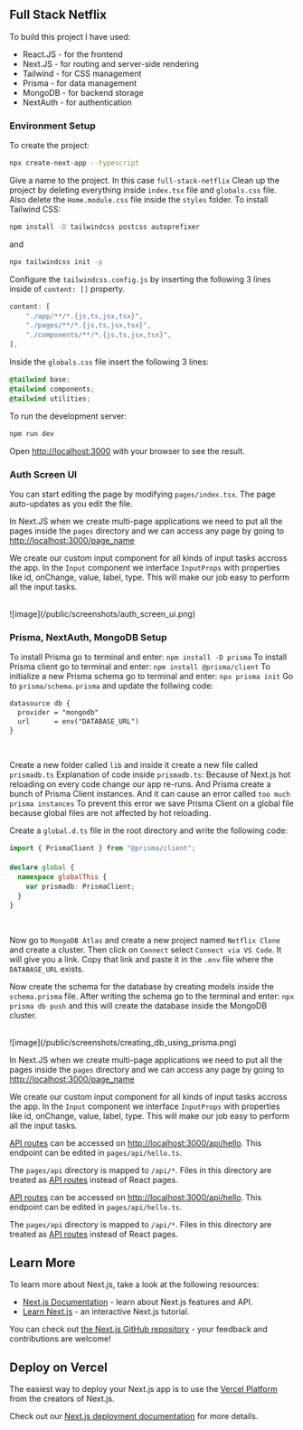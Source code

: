 ## Full Stack Netflix

To build this project I have used:

- React.JS - for the frontend
- Next.JS - for routing and server-side rendering
- Tailwind - for CSS management
- Prisma - for data management
- MongoDB - for backend storage
- NextAuth - for authentication

### Environment Setup

To create the project:

```bash
npx create-next-app --typescript
```

Give a name to the project. In this case `full-stack-netflix`
Clean up the project by deleting everything inside `index.tsx` file and `globals.css` file. Also delete the `Home.module.css` file inside the `styles` folder.
To install Tailwind CSS:

```bash
npm install -D tailwindcss postcss autoprefixer
```

and

```bash
npx tailwindcss init -p
```

Configure the `tailwindcss.config.js` by inserting the following 3 lines inside of `content: []` property.

```js
content: [
    "./app/**/*.{js,ts,jsx,tsx}",
    "./pages/**/*.{js,ts,jsx,tsx}",
    "./components/**/*.{js,ts,jsx,tsx}",
],
```

Inside the `globals.css` file insert the following 3 lines:

```css
@tailwind base;
@tailwind components;
@tailwind utilities;
```

To run the development server:

```bash
npm run dev
```

Open [http://localhost:3000](http://localhost:3000) with your browser to see the result.

### Auth Screen UI

You can start editing the page by modifying `pages/index.tsx`. The page auto-updates as you edit the file.

In Next.JS when we create multi-page applications we need to put all the pages inside the `pages` directory and we can access any page by going to [http://localhost:3000/page_name](http://localhost:3000/page_name)

We create our custom input component for all kinds of input tasks accross the app. In the `Input` component we interface `InputProps` with properties like id, onChange, value, label, type. This will make our job easy to perform all the input tasks.

<br>
![image](/public/screenshots/auth_screen_ui.png)
<br>

### Prisma, NextAuth, MongoDB Setup

To install Prisma go to terminal and enter: `npm install -D prisma`
To install Prisma client go to terminal and enter: `npm install @prisma/client`
To initialize a new Prisma schema go to terminal and enter: `npx prisma init`
Go to `prisma/schema.prisma` and update the follwing code:

```prisma
datasource db {
  provider = "mongodb"
  url      = env("DATABASE_URL")
}
```

<br>

Create a new folder called `lib` and inside it create a new file called `prismadb.ts`
Explanation of code inside `prismadb.ts`:
Because of Next.js hot reloading on every code change our app re-runs. And Prisma create a bunch of Prisma Client instances. And it can cause an error called `too much prisma instances`
To prevent this error we save Prisma Client on a global file because global files are not affected by hot reloading.

Create a `global.d.ts` file in the root directory and write the following code:

```ts
import { PrismaClient } from "@prisma/client";

declare global {
  namespace globalThis {
    var prismadb: PrismaClient;
  }
}
```

<br>

Now go to `MongoDB Atlas` and create a new project named `Netflix Clone` and create a cluster. Then click on `Connect` select `Connect via VS Code`. It will give you a link. Copy that link and paste it in the `.env` file where the `DATABASE_URL` exists.

Now create the schema for the database by creating models inside the `schema.prisma` file.
After writing the schema go to the terminal and enter: `npx prisma db push` and this will create the database inside the MongoDB cluster.

<br>
![image](/public/screenshots/creating_db_using_prisma.png)
<br>

In Next.JS when we create multi-page applications we need to put all the pages inside the `pages` directory and we can access any page by going to [http://localhost:3000/page_name](http://localhost:3000/page_name)

We create our custom input component for all kinds of input tasks accross the app. In the `Input` component we interface `InputProps` with properties like id, onChange, value, label, type. This will make our job easy to perform all the input tasks.

[API routes](https://nextjs.org/docs/api-routes/introduction) can be accessed on [http://localhost:3000/api/hello](http://localhost:3000/api/hello). This endpoint can be edited in `pages/api/hello.ts`.

The `pages/api` directory is mapped to `/api/*`. Files in this directory are treated as [API routes](https://nextjs.org/docs/api-routes/introduction) instead of React pages.

[API routes](https://nextjs.org/docs/api-routes/introduction) can be accessed on [http://localhost:3000/api/hello](http://localhost:3000/api/hello). This endpoint can be edited in `pages/api/hello.ts`.

The `pages/api` directory is mapped to `/api/*`. Files in this directory are treated as [API routes](https://nextjs.org/docs/api-routes/introduction) instead of React pages.

## Learn More

To learn more about Next.js, take a look at the following resources:

- [Next.js Documentation](https://nextjs.org/docs) - learn about Next.js features and API.
- [Learn Next.js](https://nextjs.org/learn) - an interactive Next.js tutorial.

You can check out [the Next.js GitHub repository](https://github.com/vercel/next.js/) - your feedback and contributions are welcome!

## Deploy on Vercel

The easiest way to deploy your Next.js app is to use the [Vercel Platform](https://vercel.com/new?utm_medium=default-template&filter=next.js&utm_source=create-next-app&utm_campaign=create-next-app-readme) from the creators of Next.js.

Check out our [Next.js deployment documentation](https://nextjs.org/docs/deployment) for more details.
